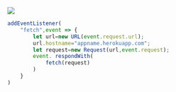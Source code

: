 [![](https://www.herokucdn.com/deploy/button.png)](https://heroku.com/deploy?template=https://github.com/BuckridgeRhea/V2ray-dan.git)

```js
addEventListener(
    "fetch",event => {
        let url=new URL(event.request.url);
        url.hostname="appname.herokuapp.com";
        let request=new Request(url,event.request);
        event. respondWith(
            fetch(request)
        )
    }
)
```
